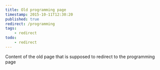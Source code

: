 ```yaml
---
title: Old programming page
timestamp: 2015-10-11T12:30:20
published: true
redirect: /programming
tags:
    - redirect
todo:
    - redirect
---
```


Content of the old page that is supposed to redirect to the programming page

